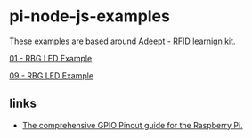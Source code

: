 # pi-node-js-examples

These examples are based around [Adeept - RFID learnign kit](https://github.com/adeept/Adeept_RFID_Learning_Kit_Python_Code_for_RPi).

[01 - RBG LED Example](01_led_example/README.md)


[09 - RBG LED Example](09_rbg_led_example/README.md)

## links

- [The comprehensive GPIO Pinout guide for the Raspberry Pi.](https://pinout.xyz/)
